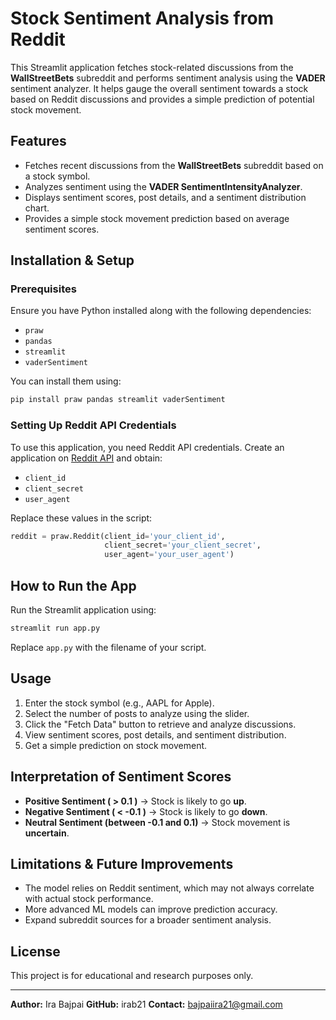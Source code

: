 # Stock Sentiment Analysis from Reddit

This Streamlit application fetches stock-related discussions from the **WallStreetBets** subreddit and performs sentiment analysis using the **VADER** sentiment analyzer. It helps gauge the overall sentiment towards a stock based on Reddit discussions and provides a simple prediction of potential stock movement.

## Features
- Fetches recent discussions from the **WallStreetBets** subreddit based on a stock symbol.
- Analyzes sentiment using the **VADER SentimentIntensityAnalyzer**.
- Displays sentiment scores, post details, and a sentiment distribution chart.
- Provides a simple stock movement prediction based on average sentiment scores.

## Installation & Setup
### Prerequisites
Ensure you have Python installed along with the following dependencies:
- `praw`
- `pandas`
- `streamlit`
- `vaderSentiment`

You can install them using:
```bash
pip install praw pandas streamlit vaderSentiment
```

### Setting Up Reddit API Credentials
To use this application, you need Reddit API credentials. Create an application on [Reddit API](https://www.reddit.com/prefs/apps) and obtain:
- `client_id`
- `client_secret`
- `user_agent`

Replace these values in the script:
```python
reddit = praw.Reddit(client_id='your_client_id',
                     client_secret='your_client_secret',
                     user_agent='your_user_agent')
```

## How to Run the App
Run the Streamlit application using:
```bash
streamlit run app.py
```
Replace `app.py` with the filename of your script.

## Usage
1. Enter the stock symbol (e.g., AAPL for Apple).
2. Select the number of posts to analyze using the slider.
3. Click the "Fetch Data" button to retrieve and analyze discussions.
4. View sentiment scores, post details, and sentiment distribution.
5. Get a simple prediction on stock movement.

## Interpretation of Sentiment Scores
- **Positive Sentiment ( > 0.1 )** → Stock is likely to go **up**.
- **Negative Sentiment ( < -0.1 )** → Stock is likely to go **down**.
- **Neutral Sentiment (between -0.1 and 0.1)** → Stock movement is **uncertain**.

## Limitations & Future Improvements
- The model relies on Reddit sentiment, which may not always correlate with actual stock performance.
- More advanced ML models can improve prediction accuracy.
- Expand subreddit sources for a broader sentiment analysis.

## License
This project is for educational and research purposes only.

---
**Author:** Ira Bajpai 
**GitHub:** irab21
**Contact:** bajpaiira21@gmail.com

